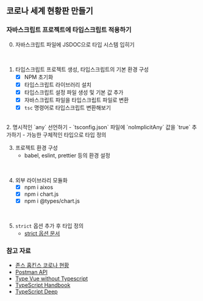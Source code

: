 ## 코로나 세계 현황판 만들기

### 자바스크립트 프로젝트에 타입스크립트 적용하기

0. 자바스크립트 파일에 JSDOC으로 타입 시스템 입히기
<br/>

1. 타입스크립트 프로젝트 생성, 타입스크립트의 기본 환경 구성
    - [x] NPM 초기화
    - [x] 타입스크립트 라이브러리 설치
    - [x] 타입스크립트 설정 파일 생성 및 기본 값 추가
    - [x] 자바스크립트 파일을 타입스크립트 파일로 변환
    - [x] `tsc` 명령어로 타입스크립트 변환해보기 
<br/>
2. 명시적인 `any` 선언하기
    - `tsconfig.json` 파일에 `noImplicitAny` 값을 `true` 추가하기
    - 가능한 구체적인 타입으로 타입 정의
<br/>

3. 프로젝트 환경 구성
    - babel, eslint, prettier 등의 환경 설정
<br/>

4. 외부 라이브라리 모듈화
    - [x] npm i aixos
    - [x] npm i chart.js
    - [x] npm i @types/chart.js
<br/>

5. `strict` 옵션 추가 후 타입 정의
    - [strict 옵션 문서](https://www.typescriptlang.org/tsconfig#strict)

### 참고 자료

- [존스 홉킨스 코로나 현황](https://www.arcgis.com/apps/opsdashboard/index.html#/bda7594740fd40299423467b48e9ecf6)
- [Postman API](https://documenter.getpostman.com/view/10808728/SzS8rjbc?version=latest#27454960-ea1c-4b91-a0b6-0468bb4e6712)
- [Type Vue without Typescript](https://blog.usejournal.com/type-vue-without-typescript-b2b49210f0b)
- [TypeScript Handbook](https://www.typescriptlang.org/docs/)
- [TypeScript Deep](https://basarat.gitbook.io/typescript/)